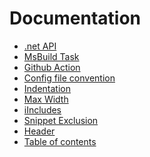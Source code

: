 <!--
GENERATED FILE - DO NOT EDIT
This file was generated by [MarkdownSnippets](https://github.com/SimonCropp/MarkdownSnippets).
Source File: /docs/mdsource/readme.source.md
To change this file edit the source file and then run MarkdownSnippets.
-->

# Documentation

  * [.net API](/docs/api.md) <!-- include: doc-index. path: /docs/mdsource/doc-index.include.md -->
  * [MsBuild Task](/docs/msbuild.md)
  * [Github Action](/docs/github-action.md)
  * [Config file convention](/docs/config-file.md)
  * [Indentation](/docs/indentation.md)
  * [Max Width](/docs/max-width.md)
  * [iIncludes](/docs/includes.md)
  * [Snippet Exclusion](/docs/snippet-exclusion.md)
  * [Header](/docs/header.md)
  * [Table of contents](/docs/toc.md) <!-- end include: doc-index. path: /docs/mdsource/doc-index.include.md -->

